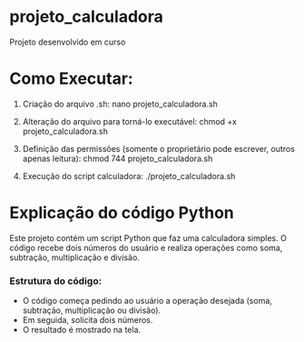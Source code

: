 # projeto_calculadora
 Projeto desenvolvido em curso

# Como Executar:
 1. Criação do arquivo .sh:
nano projeto_calculadora.sh

2. Alteração do arquivo para torná-lo executável:
chmod +x projeto_calculadora.sh

3. Definição das permissões (somente o proprietário pode escrever, outros apenas leitura):
chmod 744 projeto_calculadora.sh

4. Execução do script calculadora:
./projeto_calculadora.sh

# Explicação do código Python

Este projeto contém um script Python que faz uma calculadora simples. O código recebe dois números do usuário e realiza operações como soma, subtração, multiplicação e divisão.

### Estrutura do código:

- O código começa pedindo ao usuário a operação desejada (soma, subtração, multiplicação ou divisão).
- Em seguida, solicita dois números.
- O resultado é mostrado na tela.
